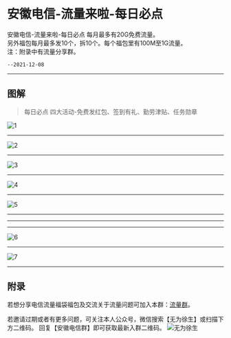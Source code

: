# 安徽电信-流量来啦-每日必点

安徽电信-流量来啦-每日必点 每月最多有20G免费流量。 <br/>
另外福包每月最多发10个，拆10个。每个福包里有100M至1G流量。 <br/>
注：附录中有流量分享群。 <br/>

`--2021-12-08`

---

## 图解

> 每日必点 四大活动-免费发红包、签到有礼、勤劳津贴、任务勋章


![1]( https://md.xushufa.cn/gitimg/document/imgs/TelecomTraffic2/1.jpg )

---

![2]( https://md.xushufa.cn/gitimg/document/imgs/TelecomTraffic2/2.jpg )

---

![3]( https://md.xushufa.cn/gitimg/document/imgs/TelecomTraffic2/3.jpg )

---

![4]( https://md.xushufa.cn/gitimg/document/imgs/TelecomTraffic2/4.jpg )

---

![5]( https://md.xushufa.cn/gitimg/document/imgs/TelecomTraffic2/5.jpg )

---

---

---

![6]( https://md.xushufa.cn/gitimg/document/imgs/TelecomTraffic2/6.jpg )

---

![7]( https://md.xushufa.cn/gitimg/document/imgs/TelecomTraffic2/7.jpg )

---

## 附录

若想分享电信流量福袋福包及交流关于流量问题可加入本群：[流量群]( https://md.xushufa.cn/gitimg/document/imgs/TelecomTraffic/wxgGroup.jpg )。

若邀请过期或者有更多问题，可关注本人公众号，微信搜索【无为徐生】或扫描下方二维码。
回复【安徽电信群】即可获取最新入群二维码。
![无为徐生]( https://md.xushufa.cn/gitimg/document/imgs/weixin/wuweixusheng.png )



